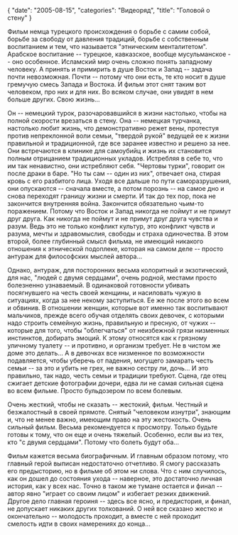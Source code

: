 {
   "date": "2005-08-15",
   "categories": "Видеоряд",
   "title": "Головой о стену"
}

Фильм немца турецкого происхождения о борьбе с самим собой, борьбе за свободу от давления традиций, борьбе с собственным воспитанием и тем, что называется "этническим менталитетом". Арабское воспитание -- турецкое, кавказское, вообще мусульманское -- оно особенное. Исламский мир очень сложно понять западному человеку. А принять и примирить в душе Восток и Запад -- задача почти невозможная. Почти -- потому что они есть, те кто носит в душе гремучую смесь Запада и Востока. И фильм этот снят таким вот человеком, про них и для них. Во всяком случае, они увидят в нем больше других. Свою жизнь...

Он -- немецкий турок, разочаровавшийся в жизни настолько, чтобы на полной скорости врезаться в стену. Она -- немецкая турчанка, настолько любит жизнь, что демонстративно режет вены, протестуя против непреклонной воли семьи, "твердой рукой" ведущей ее к жизни правильной и традиционной, где все заранее известно и решено за нее. Они встречаются в клинике для самоубийц и жизнь их становится полным отрицанием традиционных укладов. Истребляя в себе то, что им так ненавистно, они истребляют себя. "Чертовы турки", говорит он после драки в баре. "Но ты сам -- один из них", отвечает она, стирая кровь с его разбитого лица. Уходя все дальше по пути саморазрушения, они опускаются -- сначала вместе, а потом порознь -- на самое дно и снова переходят границу жизни и смерти. И так до тех пор, пока не закончится внутренняя война. Закончится обязательно чьим-то поражением. Потому что Восток и Запад никогда не поймут и не примут друг друга. Как никогда не поймут и не примут друг друга чувства и разум. Ведь это не только конфликт культур, это конфликт чувств и разума, мечты и здравомыслия, свободы и страха одиночества. В этом второй, более глубинный смысл фильма, не имеющий никакого отношения к этнической подоплеке, которая на самом деле -- просто антураж для философских мыслей автора...

Однако, антураж, для посторонних весьма колоритный и экзотический, для нас, "людей с двумя сердцами", очень родной, местами просто болезненно узнаваемый. В одинаковой готовности убивать посягнувшего на честь своей женщины, и насиловать чужую в ситуациях, когда за нее некому заступиться. Ее же после этого во всем и обвинив. В отношении женщин, которые вот именно так воспитывают мальчиков, прежде всего обучая отделять своих девочек, с которыми надо строить семейную жизнь, правильную и пресную, от чужих -- которые для того, чтобы "облегчаться" от неизбежной грязи низменных инстинктов, добирать эмоций. К этому относятся как к грязному уличному туалету -- и противно, и организм требует. Не в чистом же доме это делать... А в девочках все низменное по возможности подавляется, чтобы уберечь от падения, могущего замарать честь семьи -- за это и убить не грех, не важно сестру ли, дочь... И это правильно, так надо, честь семьи и традиции требуют. Сцена, где отец сжигает детские фотографии дочери, едва ли не самая сильная сцена во всем фильме. Просто бульдозером по всем болевым.

Очень жесткий, чтобы не сказать -- жестокий, фильм. Честный и безжалостный в своей прямоте. Снятый "человеком изнутри", знающим и, что не менее важно, имеющим право на эту жестокость. Очень сильный фильм. Весьма рекомендуется к просмотру. Только будьте готовы к тому, что он еще и очень тяжелый. Особенно, если вы из тех, кто "с двумя сердцами". Потому что болеть будут оба...

Фильм кажется весьма биографичным. И главным образом потому, что главный герой выписан недостаточно отчетливо. Я смогу рассказать его предысторию, но в фильме об этом ни слова. Что с ним случилось, как он дошел до состояния ухода -- наверное, это достаточно личная история, как у всех нас. Точно в таком же тумане остается и финал -- автор явно "играет со своим лицом" и избегает резких движений. Другое дело главная героиня -- здесь все ясно, и предистория, и финал, не допускает никаких других толкований. О ней все сказано жестко и окончательно -- молодость проходит, а вместе с ней проходит смелость идти в своих намерениях до конца...
